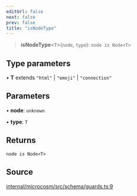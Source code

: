 ```yaml
---
editUrl: false
next: false
prev: false
title: "isNodeType"
---
```


> **isNodeType**\<`T`\>(`node`, `type`): `node is Node<T>`

## Type parameters

• **T** extends `"html"` \| `"emoji"` \| `"connection"`

## Parameters

• **node**: `unknown`

• **type**: `T`

## Returns

`node is Node<T>`

## Source

[internal/microcosm/src/schema/guards.ts:9](https://github.com/nodenogg-in/alpha-p2p/blob/d78065f/internal/microcosm/src/schema/guards.ts#L9)
